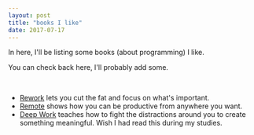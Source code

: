 ```yaml
---
layout: post
title: "books I like"
date: 2017-07-17
---
```

In here, I'll be listing some books (about programming) I like.

You can check back here, I'll probably add some.

<br>

- [Rework](https://37signals.com/rework)
  lets you cut the fat and focus on what's important.
- [Remote](https://37signals.com/remote)
  shows how you can be productive from anywhere you want.
- [Deep Work](http://calnewport.com/books/deep-work/)
  teaches how to fight the distractions around you to create something
  meaningful. Wish I had read this during my studies.
